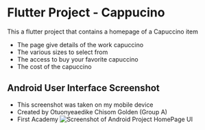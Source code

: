 # Flutter Project - Cappucino
This a flutter project that contains a homepage of a Capuccino item
-   The page give details of the work capuccino
-   The various sizes to select from
-   The access to buy your favorite capuccino
-   The cost of the capuccino
## Android User Interface Screenshot
-    This screenshot was taken on my mobile device
-    Created by Otuonyeaedike Chisom Golden (Group A)
-    First Academy
![Screenshot of Android Project HomePage UI](.capuccino//assets/images/Screenshot.jpg)
